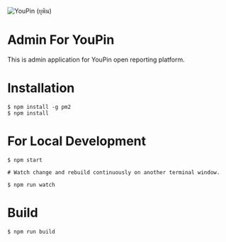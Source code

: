 ![YouPin (ยุพิน)](https://raw.githubusercontent.com/youpin-city/youpin-web-admin/master/public/image/logo.png)

# Admin For YouPin

This is admin application for YouPin open reporting platform.

# Installation

```
$ npm install -g pm2
$ npm install
```

# For Local Development

```
$ npm start
```

```
# Watch change and rebuild continuously on another terminal window.

$ npm run watch
```

# Build

```
$ npm run build
```
